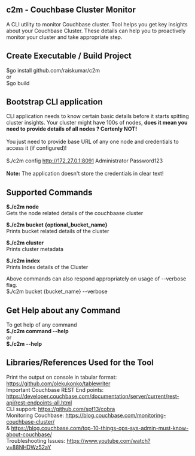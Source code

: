 ## c2m - Couchbase Cluster Monitor
A CLI utility to monitor Couchbase cluster. Tool helps you get key insights about your Couchbase Cluster. These details can help you to proactively monitor your cluster and take appropriate step. 

## Create Executable / Build Project
$go install github.com/raiskumar/c2m
<br/> or
<br/> $go build

## Bootstrap CLI application
CLI application needs to know certain basic details before it starts spitting cluster insights. Your cluster might have 100s of nodes, <b>does it mean you need to provide details of all nodes ? Certenly NOT!</b>
<br />
<br /> You just need to provide base URL of any one node and credentials to access it (if configured)!
<br />
<br/> $./c2m config http://172.27.0.1:8091 Administrator Password123
<br />
<br /> <b>Note:</b> The application doesn't store the credentials in clear text!

## Supported Commands
<b>$./c2m node</b>
<br/> Gets the node related details of the couchbaase cluster

<b>$./c2m bucket {optional_bucket_name}</b>
<br/> Prints bucket related details of the cluster

<b>$./c2m cluster</b>
<br/> Prints cluster metadata

<b>$./c2m index</b>
<br/> Prints Index details of the Cluster

Above commands can also respond appropriately on usage of --verbose flag. 
<br/> $./c2m bucket {bucket_name} --verbose

## Get Help about any Command
To get help of any command
<br /> <b> $./c2m command --help </b>
<br /> or
<br /> <b> $./c2m --help</b>


## Libraries/References Used for the Tool
Print the output on console in tabular format: https://github.com/olekukonko/tablewriter
<br />Important Couchbase REST End points: https://developer.couchbase.com/documentation/server/current/rest-api/rest-endpoints-all.html
<br />CLI support: https://github.com/spf13/cobra
<br />Monitoring Couchbase: https://blog.couchbase.com/monitoring-couchbase-cluster/ 
<br />& https://blog.couchbase.com/top-10-things-ops-sys-admin-must-know-about-couchbase/
<br />Troubleshooting Issues: https://www.youtube.com/watch?v=88NHDWz52aY

